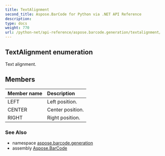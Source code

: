 ```yaml
---
title: TextAlignment
second_title: Aspose.BarCode for Python via .NET API Reference
description: 
type: docs
weight: 770
url: /python-net/api-reference/aspose.barcode.generation/textalignment/
---
```


## TextAlignment enumeration

Text alignment.

## Members
| Member name | Description |
| :- | :- |
|LEFT|Left position.|
|CENTER|Center position.|
|RIGHT|Right position.|

### See Also

* namespace [aspose.barcode.generation](/barcode/python-net/api-reference/aspose.barcode.generation/)
* assembly [Aspose.BarCode](/barcode/python-net/api-reference/)

